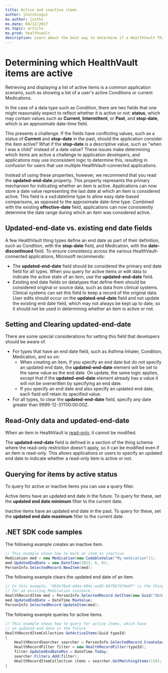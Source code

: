 ```yaml
---
title: Active and inactive items
author: jhutchings1
ms.author: justhu
ms.date: 04/12/2017
ms.topic: article
ms.prod: healthvault
description: Learn about the best way to determine if a HealthVault Thing is current or historical. 
---
```


# Determining which HealthVault items are active

Retrieving and displaying a list of active items is a common application scenario, such as showing a list of a user's active Conditions or current Medications. 

In the case of a data type such as Condition, there are two fields that one might reasonably expect to reflect whether it is active or not: **status**, which may contain values such as **Current**, **Intermittent**, or **Past**, and **stop-date**, which is an approximate date-time field. 

This presents a challenge. If the fields have conflicting values, such as a status of **Current** and **stop-date** in the past, should the application consider the item active? What if the **stop-date** is a descriptive value, such as "when I was a child" instead of a date value? These issues make determining which items are active a challenge to application developers, and applications may use inconsistent logic to determine this, resulting in confusion for users that use multiple HealthVault-connected applications.

Instead of using these properties, however, we recommend that you read the **updated-end-date** property. This property represents the primary mechanism for indicating whether an item is active. Applications can now store a date value representing the last date at which an item is considered active. This field is a xsd:datetime type to allow easy date-based comparisons, as opposed to the approximate date-time type. Combined with the existing **effective-date** field, applications can now consistently determine the date range during which an item was considered active.

## Updated-end-date vs. existing end date fields

A few HealthVault thing types define an end date as part of their definition, such as Condition, with the **stop-date** field, and Medication, with the **date-discontinued** field. To ensure consistency across the various HealthVault-connected applications, Microsoft recommends: 
- The **updated-end-date** field should be considered the primary end date field for all types. When you query for active items or edit data to indicate the active state of an item, use the **updated-end-date** field.
- Existing end date fields on datatypes that define them should be considered original or source data, such as data from clinical systems. Clinical systems can set this field to keep a record of the original data. User edits should occur on the **updated-end-date** field and not update the existing end date field, which may not always be kept up to date, so it should not be used in determining whether an item is active or not.

## Setting and Clearing updated-end-date
There are some special considerations for setting this field that developers should be aware of.
- For types that have an end date field, such as Asthma Inhaler, Condition, Medication, and so on:
    - When creating an item, if you specify an end date but do not specify an updated end date, the **updated-end-date** element will be set to the same value as the end date. On update, the same logic applies, except that if the **updated-end-date** element already has a value it will not be overwritten by specifying an end date.
    - If you specify an end date and also specify an updated end date, each field will retain its specified value.
- For all types, to clear the **updated-end-date** field, specify any date greater than <span class="literalValue">9999-12-31T00:00:00Z</span>.

## Read-Only data and updated-end-date

When an item in HealthVault is [read-only](/healthvault/concepts/data/read-only-data.md), it cannot be modified. 

The **updated-end-date** field is defined in a section of the thing schema where the read-only restriction doesn't apply, so it can be modified even if an item is read-only. This allows applications or users to specify an updated end date to indicate whether a read-only item is active or not.

## Querying for items by active status

To query for active or inactive items you can use a query filter.

Active items have an updated end date in the future. To query for these, set the **updated end date minimum** filter to the current date.

Inactive items have an updated end date in the past. To query for these, set the **updated end date maximum** filter to the current date.

## .NET SDK code samples
The following example creates an inactive item.

```c#
// This example shows how to mark an item as inactive 
Medication med = new Medication(new CodableValue("My medication"));
med.UpdatedEndDate = new DateTime(2013, 6, 8); 
PersonInfo.SelectedRecord.NewItem(med);
```

The following example clears the updated end date of an item.

```c#
// In this example, "9b3ef8ad-dd4a-484c-aa05-66f967470e0f" is the thing id 
// for an existing Medication instance. 
HealthRecordItem med = PersonInfo.SelectedRecord.GetItem(new Guid("9b3ef8ad-dd4a-484c-aa05-66f967470e0f"));
med.UpdatedEndDate = DateTime.MaxValue;
PersonInfo.SelectedRecord.UpdateItem(med);
```

The following example queries for active items.

```c#
// This example shows how to query for active items, which have 
// an updated end date in the future 
HealthRecordItemCollection GetActiveItems(Guid typeId) 
{    
    HealthRecordSearcher searcher = PersonInfo.SelectedRecord.CreateSearcher();    
    HealthRecordFilter filter = new HealthRecordFilter(typeId);    
    filter.UpdatedEndDateMin = DateTime.Today;     
    searcher.Filters.Add(filter);    
    HealthRecordItemCollection items = searcher.GetMatchingItems()[0];
}
```
